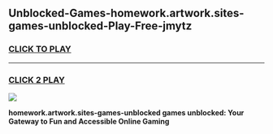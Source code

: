 
## Unblocked-Games-homework.artwork.sites-games-unblocked-Play-Free-jmytz
<h3>
<a href="https://premium76.site?title=homework.artwork.sites-games-unblocked&ref=21A">CLICK TO PLAY</a></h3>
<hr>

<h3>
<a href="https://premium76.site?title=homework.artwork.sites-games-unblocked&ref=21A">CLICK 2 PLAY</a>
  
</h3>

<a href="https://premium76.site?title=homework.artwork.sites-games-unblocked&ref=21A"><img src="https://clearcache.store/games.png"></a>


**homework.artwork.sites-games-unblocked games unblocked: Your Gateway to Fun and Accessible Online Gaming**
